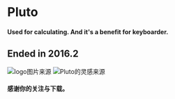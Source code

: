 # Pluto
#### Used for calculating. And it's a benefit for keyboarder.
## Ended in 2016.2
![](http://img.xiami.net/images/album/img47/416538947/10165417021416541702.jpeg "logo图片来源")
![](http://www.globaltimes.cn/Portals/0/attachment/2015/2015-07-15/5664cafe-87d6-408f-989f-1f6b5e29a518.jpeg "Pluto的灵感来源")
#### 感谢你的关注与下载。
